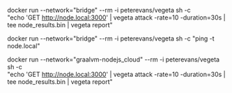 docker run --network="bridge" --rm -i peterevans/vegeta sh -c \
"echo 'GET http://node.local:3000' | vegeta attack -rate=10 -duration=30s | tee node_results.bin | vegeta report"

docker run --network="bridge" --rm -i peterevans/vegeta sh -c "ping -t node.local"

docker run --network="graalvm-nodejs_cloud" --rm -i peterevans/vegeta sh -c \
"echo 'GET http://node.local:3000' | vegeta attack -rate=10 -duration=30s | tee node_results.bin | vegeta report"